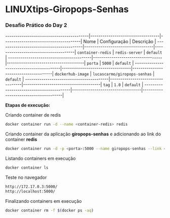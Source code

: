 # LINUXtips-Giropops-Senhas

### Desafio Prático do Day 2

-----------------------------------------|----------------------------------|--------------------------------------|
Nome                                     | Configuração                     | Descrição                            |
-----------------------------------------|----------------------------------|--------------------------------------|
`container-redis`                        | `redis-server`                   | `default`                            |
-----------------------------------------|----------------------------------|--------------------------------------|
`porta`                                  | `5000`                           | `default`                            |
-----------------------------------------|----------------------------------|--------------------------------------|
`dockerhub-image`                        | `lucascarmo/giropops-senhas`     | `default`                            |
-----------------------------------------|----------------------------------|--------------------------------------|
`tag`                                    | `1.0`                            | `default`                            |
-----------------------------------------|----------------------------------|--------------------------------------|

**Etapas de execução:**

Criando container de redis

```bash
docker container run -d --name <container-redis> redis
```

Criando container da aplicação **giropops-senhas** e adicionando ao link do container **redis**

```bash
docker container run -d -p <porta>:5000 --name giropops-senhas --link <container-redis>:redisdb <dockerhub-image>:<tag>
```

Listando containers em execução

```bash
docker container ls
```

Teste no navegador

```bash
http://172.17.0.3:5000/
http://localhost:5000/
```

Finalizando containers em execução

```bash
docker container rm -f $(docker ps -aq)
```